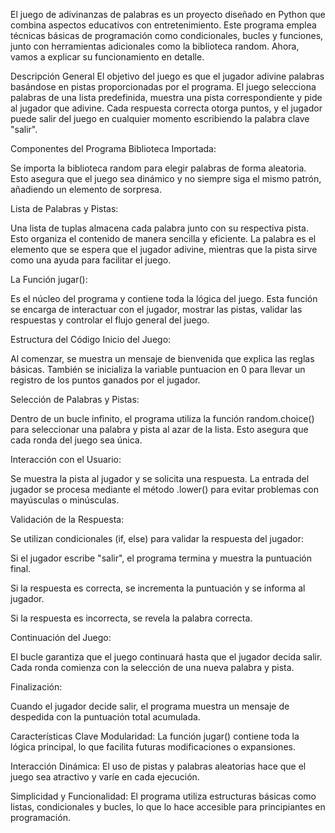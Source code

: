 El juego de adivinanzas de palabras es un proyecto diseñado en Python que combina aspectos educativos con entretenimiento. Este programa emplea técnicas básicas de programación como condicionales, bucles y funciones, junto con herramientas adicionales como la biblioteca random. Ahora, vamos a explicar su funcionamiento en detalle.

Descripción General
El objetivo del juego es que el jugador adivine palabras basándose en pistas proporcionadas por el programa. El juego selecciona palabras de una lista predefinida, muestra una pista correspondiente y pide al jugador que adivine. Cada respuesta correcta otorga puntos, y el jugador puede salir del juego en cualquier momento escribiendo la palabra clave "salir".

Componentes del Programa
Biblioteca Importada:

Se importa la biblioteca random para elegir palabras de forma aleatoria. Esto asegura que el juego sea dinámico y no siempre siga el mismo patrón, añadiendo un elemento de sorpresa.

Lista de Palabras y Pistas:

Una lista de tuplas almacena cada palabra junto con su respectiva pista. Esto organiza el contenido de manera sencilla y eficiente. La palabra es el elemento que se espera que el jugador adivine, mientras que la pista sirve como una ayuda para facilitar el juego.

La Función jugar():

Es el núcleo del programa y contiene toda la lógica del juego. Esta función se encarga de interactuar con el jugador, mostrar las pistas, validar las respuestas y controlar el flujo general del juego.

Estructura del Código
Inicio del Juego:

Al comenzar, se muestra un mensaje de bienvenida que explica las reglas básicas. También se inicializa la variable puntuacion en 0 para llevar un registro de los puntos ganados por el jugador.

Selección de Palabras y Pistas:

Dentro de un bucle infinito, el programa utiliza la función random.choice() para seleccionar una palabra y pista al azar de la lista. Esto asegura que cada ronda del juego sea única.

Interacción con el Usuario:

Se muestra la pista al jugador y se solicita una respuesta. La entrada del jugador se procesa mediante el método .lower() para evitar problemas con mayúsculas o minúsculas.

Validación de la Respuesta:

Se utilizan condicionales (if, else) para validar la respuesta del jugador:

Si el jugador escribe "salir", el programa termina y muestra la puntuación final.

Si la respuesta es correcta, se incrementa la puntuación y se informa al jugador.

Si la respuesta es incorrecta, se revela la palabra correcta.

Continuación del Juego:

El bucle garantiza que el juego continuará hasta que el jugador decida salir. Cada ronda comienza con la selección de una nueva palabra y pista.

Finalización:

Cuando el jugador decide salir, el programa muestra un mensaje de despedida con la puntuación total acumulada.

Características Clave
Modularidad: La función jugar() contiene toda la lógica principal, lo que facilita futuras modificaciones o expansiones.

Interacción Dinámica: El uso de pistas y palabras aleatorias hace que el juego sea atractivo y varíe en cada ejecución.

Simplicidad y Funcionalidad: El programa utiliza estructuras básicas como listas, condicionales y bucles, lo que lo hace accesible para principiantes en programación.
